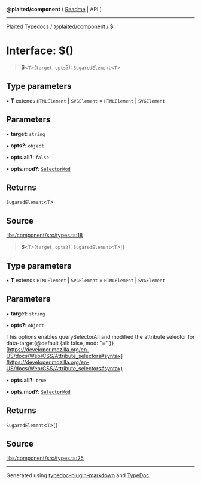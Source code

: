 **@plaited/component** ( [Readme](../README.md) \| API )

***

[Plaited Typedocs](../../../modules.md) / [@plaited/component](../modules.md) / $

# Interface: $()

> **$**\<`T`\>(`target`, `opts`?): `SugaredElement`\<`T`\>

## Type parameters

▪ **T** extends `HTMLElement` \| `SVGElement` = `HTMLElement` \| `SVGElement`

## Parameters

▪ **target**: `string`

▪ **opts?**: `object`

▪ **opts.all?**: `false`

▪ **opts.mod?**: [`SelectorMod`](../type-aliases/SelectorMod.md)

## Returns

`SugaredElement`\<`T`\>

## Source

[libs/component/src/types.ts:18](https://github.com/plaited/plaited/blob/0d4801d/libs/component/src/types.ts#L18)

> **$**\<`T`\>(`target`, `opts`?): `SugaredElement`\<`T`\>[]

## Type parameters

▪ **T** extends `HTMLElement` \| `SVGElement` = `HTMLElement` \| `SVGElement`

## Parameters

▪ **target**: `string`

▪ **opts?**: `object`

This options enables querySelectorAll and modified the attribute selector for data-target{@default {all: false, mod: "=" }} [https://developer.mozilla.org/en-US/docs/Web/CSS/Attribute_selectors#syntax](https://developer.mozilla.org/en-US/docs/Web/CSS/Attribute_selectors#syntax)

▪ **opts.all?**: `true`

▪ **opts.mod?**: [`SelectorMod`](../type-aliases/SelectorMod.md)

## Returns

`SugaredElement`\<`T`\>[]

## Source

[libs/component/src/types.ts:25](https://github.com/plaited/plaited/blob/0d4801d/libs/component/src/types.ts#L25)

***

Generated using [typedoc-plugin-markdown](https://www.npmjs.com/package/typedoc-plugin-markdown) and [TypeDoc](https://typedoc.org/)
